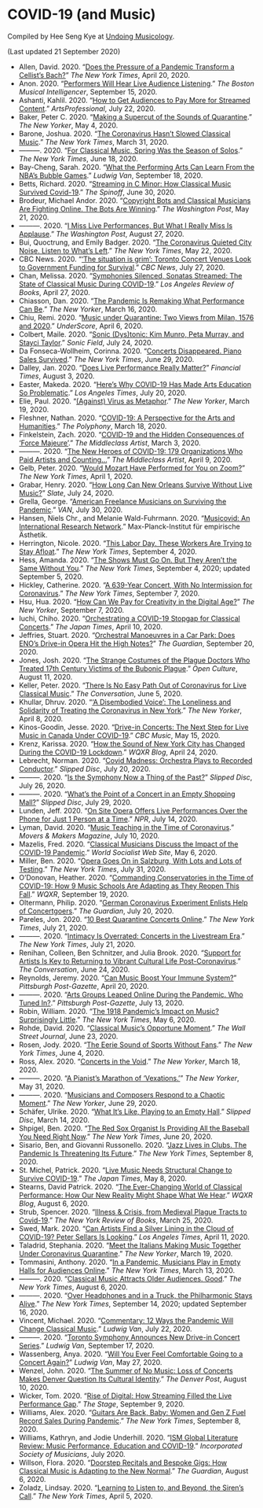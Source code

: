 # COVID-19 (and Music)

Compiled by Hee Seng Kye at [Undoing Musicology](https://undoingmusicology.com).

(Last updated 21 September 2020)

* Allen, David. 2020. “[Does the Pressure of a Pandemic Transform a Cellist’s Bach?](https://www.nytimes.com/2020/04/20/arts/music/alisa-weilerstein-bach-coronavirus.html)” *The New York Times*, April 20, 2020.
* Anon. 2020. “[Performers Will Hear Live Audience Listening](https://www.classical-scene.com/2020/09/15/performers-hear-audience/).” *The Boston Musical Intelligencer*, September 15, 2020.
* Ashanti, Kahlil. 2020. “[How to Get Audiences to Pay More for Streamed Content](https://www.artsprofessional.co.uk/magazine/article/how-get-audiences-pay-more-streamed-content).” *ArtsProfessional*, July 22, 2020.
* Baker, Peter C. 2020. “[Making a Supercut of the Sounds of Quarantine](https://www.newyorker.com/culture/cultural-comment/making-a-supercut-of-the-sounds-of-quarantine).” *The New Yorker*, May 4, 2020.
* Barone, Joshua. 2020. “[The Coronavirus Hasn’t Slowed Classical Music](https://www.nytimes.com/2020/03/31/arts/music/classical-music-streaming-coronavirus.html).” *The New York Times*, March 31, 2020.
* ———. 2020. “[For Classical Music, Spring Was the Season of Solos](https://www.nytimes.com/2020/06/18/arts/music/classical-music-season-of-solos.html).” *The New York Times*, June 18, 2020.
* Bay-Cheng, Sarah. 2020. “[What the Performing Arts Can Learn From the NBA’s Bubble Games](https://www.ludwig-van.com/toronto/2020/09/18/opinion-what-the-performing-arts-can-learn-from-the-nbas-bubble-games/).” *Ludwig Van*, September 18, 2020.
* Betts, Richard. 2020. “[Streaming in C Minor: How Classical Music Survived Covid-19](https://thespinoff.co.nz/music/30-06-2020/streaming-in-c-minor-how-classical-music-survived-covid-19/).” *The Spinoff*, June 30, 2020.
* Brodeur, Michael Andor. 2020. “[Copyright Bots and Classical Musicians Are Fighting Online. The Bots Are Winning](https://www.washingtonpost.com/entertainment/music/copyright-bots-and-classical-musicians-are-fighting-online-the-bots-are-winning/2020/05/20/a11e349c-98ae-11ea-89fd-28fb313d1886_story.html).” *The Washington Post*, May 21, 2020.
* ———. 2020. “[I Miss Live Performances, But What I Really Miss Is Applause](https://www.washingtonpost.com/entertainment/music/i-miss-live-performances-but-what-i-really-miss-is-applause/2020/08/26/ed8d746c-ddb1-11ea-809e-b8be57ba616e_story.html).” *The Washington Post*, August 27, 2020.
* Bui, Quoctrung, and Emily Badger. 2020. “[The Coronavirus Quieted City Noise. Listen to What’s Left](https://www.nytimes.com/interactive/2020/05/22/upshot/coronavirus-quiet-city-noise.html).” *The New York Times*, May 22, 2020.
* CBC News. 2020. “[‘The situation is grim’: Toronto Concert Venues Look to Government Funding for Survival](https://www.cbc.ca/news/canada/toronto/canadian-concert-venues-risk-permanent-shut-down-1.5663655).” *CBC News*, July 27, 2020.
* Chan, Melissa. 2020. “[Symphonies Silenced, Sonatas Streamed: The State of Classical Music During COVID-19](https://lareviewofbooks.org/article/symphonies-silenced-sonatas-streamed-the-state-of-classical-music-during-covid-19/).” *Los Angeles Review of Books*, April 27, 2020.
* Chiasson, Dan. 2020. “[The Pandemic Is Remaking What Performance Can Be](https://www.newyorker.com/culture/culture-desk/the-pandemic-is-remaking-what-performance-can-be).” *The New Yorker*, March 16, 2020.
* Chiu, Remi. 2020. “[Music under Quarantine: Two Views from Milan, 1576 and 2020](https://www.areditions.com/news/music-under-quarantine/).” *UnderScore*, April 6, 2020.
* Colbert, Maile. 2020. “[Sonic (Dys)tonic: Kim Munro, Peta Murray, and Stayci Taylor](https://sonicfield.org/2020/07/sonic-dystonic-kim-munro-peta-murray-and-stayci-taylor/).” *Sonic Field*, July 24, 2020.
* Da Fonseca-Wollheim, Corinna. 2020. “[Concerts Disappeared. Piano Sales Survived](https://www.nytimes.com/2020/06/29/arts/music/piano-sales-coronavirus.html).” *The New York Times*, June 29, 2020.
* Dalley, Jan. 2020. “[Does Live Performance Really Matter?](https://www.ft.com/content/95921d0a-48e3-478b-9885-375d08653e10)” *Financial Times*, August 3, 2020.
* Easter, Makeda. 2020. “[Here’s Why COVID-19 Has Made Arts Education So Problematic](https://www.latimes.com/entertainment-arts/story/2020-07-20/covid-art-school-students-university-online-classes-fall-2020).” *‌Los Angeles Times*, July 20, 2020.
* Elie, Paul. 2020. “[(Against) Virus as Metaphor](https://www.newyorker.com/news/daily-comment/against-the-coronavirus-as-metaphor).” *The New Yorker*, March 19, 2020.
* Fleshner, Nathan. 2020. “[COVID-19: A Perspective for the Arts and Humanities](https://thepolyphony.org/2020/03/18/covid-19-a-perspective-for-the-arts-and-humanities/).” *The Polyphony*, March 18, 2020.
* Finkelstein, Zach. 2020. “[COVID-19 and the Hidden Consequences of ‘Force Majeure’](https://www.middleclassartist.com/post/covid-19-and-the-hidden-consequences-of-force-majeure).” *The Middleclass Artist*, March 3, 2020.
* ———. 2020. “[The New Heroes of COVID-19: 179 Organizations Who Paid Artists and Counting...](https://www.middleclassartist.com/post/the-new-heroes-of-covid-19-179-organizations-who-paid-artists-and-counting)” *The Middleclass Artist*, April 9, 2020.
* Gelb, Peter. 2020. “[Would Mozart Have Performed for You on Zoom?](https://www.nytimes.com/2020/04/01/opinion/covid-arts-livestream-audiences.html)” *The New York Times*, April 1, 2020.
* Grabar, Henry. 2020. “[How Long Can New Orleans Survive Without Live Music?](https://slate.com/technology/2020/07/new-orleans-covid-pandemic-live-music.html)” *Slate*, July 24, 2020.
* Grella, George. “[American Freelance Musicians on Surviving the Pandemic](https://van-us.atavist.com/how-to-eat).” *VAN*, July 30, 2020.
* Hansen, Niels Chr., and Melanie Wald-Fuhrmann. 2020. “[Musicovid: An International Research Network](https://www.aesthetics.mpg.de/en/research/department-of-music/music-in-times-of-covid-19.html).” Max-Planck-Institut für empirische Ästhetik.
* Herrington, Nicole. 2020. “[This Labor Day, These Workers Are Trying to Stay Afloat](https://www.nytimes.com/2020/09/04/arts/labor-day-workers-arts-coronavirus.html).” *The New York Times*, September 4, 2020.
* Hess, Amanda. 2020. “[The Shows Must Go On. But They Aren’t the Same Without You](https://www.nytimes.com/2020/09/04/arts/TV-shows-sports-audiences.html).” *The New York Times*, September 4, 2020; updated September 5, 2020.
* Hickley, Catherine. 2020. “[A 639-Year Concert, With No Intermission for Coronavirus](https://www.nytimes.com/2020/09/07/arts/music/john-cage-as-slow-as-possible-germany.html).” *The New York Times*, September 7, 2020.
* Hsu, Hua. 2020. “[How Can We Pay for Creativity in the Digital Age?](https://www.newyorker.com/magazine/2020/09/14/how-can-we-pay-for-creativity-in-the-digital-age)” *The New Yorker*, September 7, 2020.
* Iuchi, Chiho. 2020. “[Orchestrating a COVID-19 Stopgap for Classical Concerts](https://www.japantimes.co.jp/culture/2020/04/10/music/orchestrating-covid-19-stopgap-classical-concerts/).” *The Japan Times*, April 10, 2020.
* Jeffries, Stuart. 2020. “[Orchestral Manoeuvres in a Car Park: Does ENO’s Drive-in Opera Hit the High Notes?](https://www.theguardian.com/music/2020/sep/20/does-drive-in-opera-hit-high-notes-english-national-opera-la-boheme-alexandra-palace)” *The Guardian*, September 20, 2020.
* Jones, Josh. 2020. “[The Strange Costumes of the Plague Doctors Who Treated 17th Century Victims of the Bubonic Plague](http://www.openculture.com/2020/08/the-strange-costumes-of-plague-doctors.html).” *Open Culture*, August 11, 2020.
* Keller, Peter. 2020. “[There Is No Easy Path Out of Coronavirus for Live Classical Music](https://theconversation.com/there-is-no-easy-path-out-of-coronavirus-for-live-classical-music-138207).” *The Conversation*, June 5, 2020.
* Khullar, Dhruv. 2020. “[‘A Disembodied Voice’: The Loneliness and Solidarity of Treating the Coronavirus in New York](https://www.newyorker.com/science/medical-dispatch/a-disembodied-voice-the-loneliness-and-solidarity-of-treating-the-coronavirus-in-new-york).” *The New Yorker*, April 8, 2020.
* Kinos-Goodin, Jesse. 2020. “[Drive-in Concerts: The Next Step for Live Music in Canada Under COVID-19](https://www.cbc.ca/music/drive-in-concerts-the-next-step-for-live-music-in-canada-under-covid-19-1.5570276).” *CBC Music*, May 15, 2020.
* Krenz, Karissa. 2020. “[How the Sound of New York City has Changed During the COVID-19 Lockdown](https://www.wqxr.org/story/how-sound-new-york-city-has-changed-during-covid-19-lockdown/).” *WQXR Blog*, April 24, 2020.
* Lebrecht, Norman. 2020. “[Covid Madness: Orchestra Plays to Recorded Conductor](https://slippedisc.com/2020/07/covid-madness-orchestra-plays-to-recorded-conductor/).” *Slipped Disc*, July 20, 2020.
* ———. 2020. “[Is the Symphony Now a Thing of the Past?](https://slippedisc.com/2020/07/is-the-symphony-now-a-thing-of-the-past/)” *Slipped Disc*, July 26, 2020.
* ———. 2020. “[What’s the Point of a Concert in an Empty Shopping Mall?](https://slippedisc.com/2020/07/whats-the-point-of-a-concert-in-an-empty-shopping-mall/)” *Slipped Disc*, July 29, 2020.
* Lunden, Jeff. 2020. “[On Site Opera Offers Live Performances Over the Phone for Just 1 Person at a Time](https://www.npr.org/2020/07/14/890558105/on-site-opera-offers-live-performances-over-the-phone-for-just-1-person-at-a-tim).” *NPR*, July 14, 2020.
* Lyman, David. 2020. “[Music Teaching in the Time of Coronavirus](https://moversmakers.org/2020/07/10/music-teaching-in-the-time-of-coronavirus/).” *Movers & Makers Magazine*, July 10, 2020.
* Mazelis, Fred. 2020. “[Classical Musicians Discuss the Impact of the COVID-19 Pandemic](https://www.wsws.org/en/articles/2020/05/06/musi-m06.html).” *World Socialist Web Site*, May 6, 2020.
* Miller, Ben. 2020. “[Opera Goes On in Salzburg, With Lots and Lots of Testing](https://www.nytimes.com/2020/07/31/arts/music/salzburg-festival-coronavirus-cosi.html).” *The New York Times*, July 31, 2020.
* O’Donovan, Heather. 2020. “[Commanding Conservatories in the Time of COVID-19: How 9 Music Schools Are Adapting as They Reopen This Fall](https://www.wqxr.org/story/conservatories-covid19-music-schools-reopen-fall/).” *WQXR*, September 19, 2020.
* Oltermann, Philip. 2020. “[German Coronavirus Experiment Enlists Help of Concertgoers](https://www.theguardian.com/world/2020/jul/20/german-coronavirus-experiment-enlists-help-concertgoers-tim-bendzko).” *The Guardian*, July 20, 2020.
* Pareles, Jon. 2020. “[10 Best Quarantine Concerts Online](https://www.nytimes.com/2020/07/21/arts/music/best-quarantine-concerts-livestream.html).” *The New York Times*, July 21, 2020.
* ———. 2020. “[Intimacy Is Overrated: Concerts in the Livestream Era](https://www.nytimes.com/2020/07/21/arts/music/livestreams-intimacy.html).” *The New York Times*, July 21, 2020.
* Renihan, Colleen, Ben Schnitzer, and Julia Brook. 2020. “[Support for Artists Is Key to Returning to Vibrant Cultural Life Post-Coronavirus](https://theconversation.com/support-for-artists-is-key-to-returning-to-vibrant-cultural-life-post-coronavirus-138048).” *The Conversation*, June 24, 2020.
* Reynolds, Jeremy. 2020. “[Can Music Boost Your Immune System?](https://www.post-gazette.com/ae/music/2020/04/20/immune-system-music-therapy-health-benefit-study-mind-body-COVID-19/stories/202004150125)” *Pittsburgh Post-Gazette*, April 20, 2020.
* ———. 2020. “[Arts Groups Leaped Online During the Pandemic. Who Tuned In?](https://www.post-gazette.com/ae/music/2020/07/13/Arts-digital-stream-viewers-Pittsburgh-symphony-opera-ballet-concert-free-covid-19/stories/202007100121).” *Pittsburgh Post-Gazette*, July 13, 2020.
* Robin, William. 2020. “[The 1918 Pandemic’s Impact on Music? Surprisingly Little](https://www.nytimes.com/2020/05/06/arts/music/1918-flu-pandemic-coronavirus-classical-music.html).” *The New York Times*, May 6, 2020.
* Rohde, David. 2020. “[Classical Music’s Opportune Moment](https://www.wsj.com/articles/classical-musics-opportune-moment-11592944760).” *The Wall Street Journal*, June 23, 2020.
* Rosen, Jody. 2020. “[The Eerie Sound of Sports Without Fans](https://www.nytimes.com/2020/06/04/magazine/the-eerie-sound-of-sports-without-fans.html).” *The New York Times*, June 4, 2020.
* Ross, Alex. 2020. “[Concerts in the Void](https://www.newyorker.com/magazine/2020/05/25/concerts-in-the-void).” *The New Yorker*, March 18, 2020.
* ———. 2020. “[A Pianist’s Marathon of ‘Vexations.’](https://www.newyorker.com/culture/video-dept/live-stream-a-pianists-marathon-of-vexations)” *The New Yorker*, May 31, 2020.
* ———. 2020. “[Musicians and Composers Respond to a Chaotic Moment](https://www.newyorker.com/magazine/2020/07/06/musicians-and-composers-respond-to-a-chaotic-moment).” *The New Yorker*, June 29, 2020.
* Schäfer, Ulrike. 2020. “[What It’s Like, Playing to an Empty Hall](https://slippedisc.com/2020/03/what-its-like-playing-to-an-empty-hall/).” *Slipped Disc*, March 14, 2020.
* Shpigel, Ben. 2020. “[The Red Sox Organist Is Providing All the Baseball You Need Right Now](https://www.nytimes.com/2020/06/20/sports/baseball/coronavirus-red-sox-organist.html).” *The New York Times*, June 20, 2020.
* Sisario, Ben, and Giovanni Russonello. 2020. “[Jazz Lives in Clubs. The Pandemic Is Threatening Its Future](https://www.nytimes.com/2020/09/08/arts/music/jazz-clubs-coronavirus.html).” *The New York Times*, September 8, 2020.
* St. Michel, Patrick. 2020. “[Live Music Needs Structural Change to Survive COVID-19](https://www.japantimes.co.jp/culture/2020/05/08/music/live-music-covid-19/).” *The Japan Times*, May 8, 2020.
* Stearns, David Patrick. 2020. “[The Ever-Changing World of Classical Performance: How Our New Reality Might Shape What We Hear](https://www.wqxr.org/story/ever-changing-world-classical-performance-how-our-new-reality-might-shape-what-we-hear/).” *WQXR Blog*, August 6, 2020.
* Strub, Spencer. 2020. “[Illness & Crisis, from Medieval Plague Tracts to Covid-19](https://www.nybooks.com/daily/2020/03/25/illness-and-crisis-from-medieval-plague-tracts-to-covid-19/).” *The New York Review of Books*, March 25, 2020.
* Swed, Mark. 2020. “[Can Artists Find a Silver Lining in the Cloud of COVID-19? Peter Sellars Is Looking](https://www.latimes.com/entertainment-arts/story/2020-04-11/coronavirus-pandemic-peter-sellars).” *‌Los Angeles Times*, April 11, 2020.
* Taladrid, Stephania. 2020. “[Meet the Italians Making Music Together Under Coronavirus Quarantine](https://www.newyorker.com/culture/video-dept/the-italians-making-music-on-balconies-under-coronavirus-quarantine).” *The New Yorker*, March 19, 2020.
* Tommasini, Anthony. 2020. “[In a Pandemic, Musicians Play in Empty Halls for Audiences Online](https://www.nytimes.com/2020/03/13/arts/music/coronavirus-pandemic-music-streaming.html).” *The New York Times*, March 13, 2020.
* ———. 2020. “[Classical Music Attracts Older Audiences. Good](https://www.nytimes.com/2020/08/06/arts/music/classical-music-opera-older-audiences.html).” *The New York Times*, August 6, 2020.
* ———. 2020. “[Over Headphones and in a Truck, the Philharmonic Stays Alive](https://www.nytimes.com/2020/09/14/arts/music/new-york-philharmonic.html).” *The New York Times*, September 14, 2020; updated September 16, 2020.
* Vincent, Michael. 2020. “[Commentary: 12 Ways the Pandemic Will Change Classical Music](https://www.ludwig-van.com/toronto/2020/07/22/commentary-12-ways-pandemic-will-change-classical-music/).” *Ludwig Van*, July 22, 2020.
* ———. 2020. “[Toronto Symphony Announces New Drive-in Concert Series](https://www.ludwig-van.com/toronto/2020/09/17/scoop-toronto-symphony-announces-new-drive-concert-series/).” *Ludwig Van*, September 17, 2020.
* Wassenberg, Anya. 2020. “[Will You Ever Feel Comfortable Going to a Concert Again?](https://www.ludwig-van.com/toronto/2020/05/27/feature-will-you-ever-feel-conformable-going-to-a-concert-again/)” *Ludwig Van*, May 27, 2020.
* Wenzel, John. 2020. “[The Summer of No Music: Loss of Concerts Makes Denver Question Its Cultural Identity](https://theknow.denverpost.com/2020/08/10/denver-concerts-coronavirus-music-scene/242453/).” *The Denver Post*, August 10, 2020.
* Wicker, Tom. 2020. “[Rise of Digital: How Streaming Filled the Live Performance Gap](https://www.thestage.co.uk/long-reads/rise-of-digital-how-streaming-filled-the-live-performance-gap).” *The Stage*, September 9, 2020.
* Williams, Alex. 2020. “[Guitars Are Back, Baby: Women and Gen Z Fuel Record Sales During Pandemic](https://www.nytimes.com/2020/09/08/style/guitar-sales-fender-gibson.html).” *The New York Times*, September 8, 2020.
* Williams, Kathryn, and Jodie Underhill. 2020. “[ISM Global Literature Review: Music Performance, Education and COVID-19](https://www.ism.org/images/files/ISM-Literature-Review_July-2020_online-FINAL.pdf).” *Incorporated Society of Musicians*, July 2020.
* Willson, Flora. 2020. “[Doorstep Recitals and Bespoke Gigs: How Classical Music is Adapting to the New Normal](https://www.theguardian.com/music/2020/aug/06/doorstep-recitals-and-live-jukeboxes-how-classical-music-is-adapting-to-the-new-normal).” *The Guardian*, August 6, 2020.
* Zoladz, Lindsay. 2020. “[Learning to Listen to, and Beyond, the Siren’s Call](https://www.nytimes.com/2020/04/05/arts/music/coronavirus-sirens-music.html).” *The New York Times*, April 5, 2020.